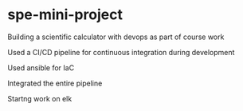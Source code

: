 # spe-mini-project
Building a scientific calculator with devops as part of course work

Used a CI/CD pipeline for continuous integration during development

Used ansible for IaC

Integrated the entire pipeline

Startng work on elk

